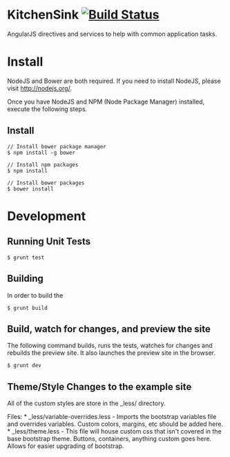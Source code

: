 KitchenSink [![Build Status](https://travis-ci.org/acolchado/KitchenSink.png?branch=master)](https://travis-ci.org/acolchado/KitchenSink)
===========

AngularJS directives and services to help with common application tasks.


# Install
NodeJS and Bower are both required. If you need to install NodeJS, please visit http://nodejs.org/.

Once you have NodeJS and NPM (Node Package Manager) installed, execute the following steps.

## Install

    // Install bower package manager
    $ npm install -g bower

    // Install npm packages
    $ npm install

    // Install bower packages
    $ bower install

# Development

## Running Unit Tests

    $ grunt test

## Building

In order to build the

    $ grunt build

## Build, watch for changes, and preview the site

The following command builds, runs the tests, watches for changes and rebuilds the preview site. It also launches the preview site in the browser.

    $ grunt dev

## Theme/Style Changes to the example site

All of the custom styles are store in the _less/ directory.

Files:
    * _less/variable-overrides.less - Imports the bootstrap variables file and overrides variables. Custom colors, margins, etc should be added here.
    * _less/theme.less - This file will house custom css that isn't covered in the base bootstrap theme. Buttons, containers, anything custom goes here. Allows for easier upgrading of bootstrap.
